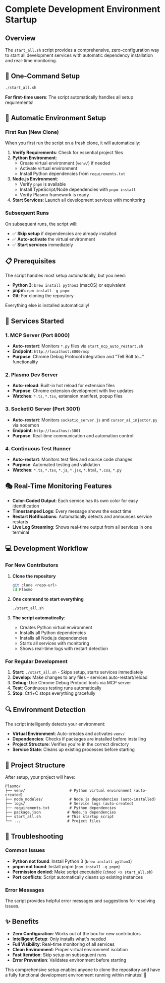 # Complete Development Environment Startup

## Overview

The `start_all.sh` script provides a comprehensive, zero-configuration way to start all development services with automatic dependency installation and real-time monitoring.

## 🚀 One-Command Setup

```bash
./start_all.sh
```

**For first-time users**: The script automatically handles all setup requirements!

## 🔧 Automatic Environment Setup

### First Run (New Clone)
When you first run the script on a fresh clone, it will automatically:

1. **Verify Requirements**: Check for essential project files
2. **Python Environment**: 
   - Create virtual environment (`venv/`) if needed
   - Activate virtual environment
   - Install Python dependencies from `requirements.txt`
3. **Node.js Environment**:
   - Verify `pnpm` is available
   - Install TypeScript/Node dependencies with `pnpm install`
   - Verify Plasmo framework is ready
4. **Start Services**: Launch all development services with monitoring

### Subsequent Runs
On subsequent runs, the script will:
- ✅ **Skip setup** if dependencies are already installed
- ✅ **Auto-activate** the virtual environment
- ✅ **Start services** immediately

## 📋 Prerequisites

The script handles most setup automatically, but you need:

- **Python 3**: `brew install python3` (macOS) or equivalent
- **pnpm**: `npm install -g pnpm`
- **Git**: For cloning the repository

Everything else is installed automatically!

## 🎯 Services Started

### 1. **MCP Server** (Port 8000)
- **Auto-restart**: Monitors `*.py` files via `start_mcp_auto_restart.sh`
- **Endpoint**: `http://localhost:8000/mcp`
- **Purpose**: Chrome Debug Protocol integration and "Tell Bolt to..." functionality

### 2. **Plasmo Dev Server** 
- **Auto-reload**: Built-in hot reload for extension files
- **Purpose**: Chrome extension development with live updates
- **Watches**: `*.ts`, `*.tsx`, extension manifest, popup files

### 3. **SocketIO Server** (Port 3001)
- **Auto-restart**: Monitors `socketio_server.js` and `cursor_ai_injector.py` via nodemon
- **Endpoint**: `http://localhost:3001`
- **Purpose**: Real-time communication and automation control

### 4. **Continuous Test Runner**
- **Auto-restart**: Monitors test files and source code changes
- **Purpose**: Automated testing and validation
- **Watches**: `*.ts`, `*.tsx`, `*.js`, `*.jsx`, `*.html`, `*.css`, `*.py`

## 🎭 Real-Time Monitoring Features

- **Color-Coded Output**: Each service has its own color for easy identification
- **Timestamped Logs**: Every message shows the exact time
- **Restart Notifications**: Automatically detects and announces service restarts
- **Live Log Streaming**: Shows real-time output from all services in one terminal

## 💻 Development Workflow

### For New Contributors
1. **Clone the repository**
   ```bash
   git clone <repo-url>
   cd Plasmo
   ```

2. **One command to start everything**
   ```bash
   ./start_all.sh
   ```
   
3. **The script automatically**:
   - Creates Python virtual environment
   - Installs all Python dependencies
   - Installs all Node.js dependencies
   - Starts all services with monitoring
   - Shows real-time logs with restart detection

### For Regular Development
1. **Start**: `./start_all.sh` - Skips setup, starts services immediately
2. **Develop**: Make changes to any files - services auto-restart/reload
3. **Debug**: Use Chrome Debug Protocol tools via MCP server
4. **Test**: Continuous testing runs automatically
5. **Stop**: Ctrl+C stops everything gracefully

## 🔍 Environment Detection

The script intelligently detects your environment:

- **Virtual Environment**: Auto-creates and activates `venv/`
- **Dependencies**: Checks if packages are installed before installing
- **Project Structure**: Verifies you're in the correct directory
- **Service State**: Cleans up existing processes before starting

## 📁 Project Structure

After setup, your project will have:
```
Plasmo/
├── venv/                    # Python virtual environment (auto-created)
├── node_modules/            # Node.js dependencies (auto-installed)
├── logs/                    # Service logs (auto-created)
├── requirements.txt         # Python dependencies
├── package.json            # Node.js dependencies
├── start_all.sh            # This startup script
└── ...                     # Project files
```

## 🚨 Troubleshooting

### Common Issues
- **Python not found**: Install Python 3 (`brew install python3`)
- **pnpm not found**: Install pnpm (`npm install -g pnpm`)
- **Permission denied**: Make script executable (`chmod +x start_all.sh`)
- **Port conflicts**: Script automatically cleans up existing instances

### Error Messages
The script provides helpful error messages and suggestions for resolving issues.

## ✨ Benefits

- **Zero Configuration**: Works out of the box for new contributors
- **Intelligent Setup**: Only installs what's needed
- **Full Visibility**: Real-time monitoring of all services
- **Clean Environment**: Proper virtual environment isolation
- **Fast Iteration**: Skip setup on subsequent runs
- **Error Prevention**: Validates environment before starting

This comprehensive setup enables anyone to clone the repository and have a fully functional development environment running within minutes! 🎯 